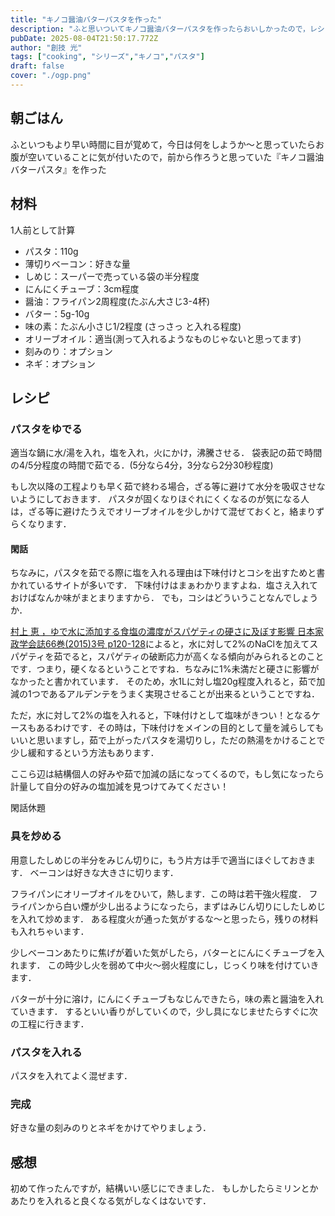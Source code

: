 ```yaml
---
title: "キノコ醤油バターパスタを作った"
description: "ふと思いついてキノコ醤油バターパスタを作ったらおいしかったので，レシピを共有"
pubDate: 2025-08-04T21:50:17.772Z
author: "創技 光"
tags: ["cooking", "シリーズ","キノコ","パスタ"]
draft: false
cover: "./ogp.png"
---
```

 
## 朝ごはん
ふといつもより早い時間に目が覚めて，今日は何をしようか～と思っていたらお腹が空いていることに気が付いたので，前から作ろうと思っていた『キノコ醤油バターパスタ』を作った

## 材料
1人前として計算

- パスタ：110g
- 薄切りベーコン：好きな量
- しめじ：スーパーで売っている袋の半分程度
- にんにくチューブ：3cm程度
- 醤油：フライパン2周程度(たぶん大さじ3-4杯)
- バター：5g-10g
- 味の素：たぶん小さじ1/2程度 (さっさっ と入れる程度)
- オリーブオイル：適当(測って入れるようなものじゃないと思ってます)
- 刻みのり：オプション
- ネギ：オプション

## レシピ
### パスタをゆでる
適当な鍋に水/湯を入れ，塩を入れ，火にかけ，沸騰させる．
袋表記の茹で時間の4/5分程度の時間で茹でる．(5分なら4分，3分なら2分30秒程度)

もし次以降の工程よりも早く茹で終わる場合，ざる等に避けて水分を吸収させないようにしておきます．
パスタが固くなりほぐれにくくなるのが気になる人は，ざる等に避けたうえでオリーブオイルを少しかけて混ぜておくと，絡まりずらくなります．

#### 閑話
ちなみに，パスタを茹でる際に塩を入れる理由は下味付けとコシを出すためと書かれているサイトが多いです．
下味付けはまぁわかりますよね．塩さえ入れておけばなんか味がまとまりますから．
でも，コシはどういうことなんでしょうか．

[村上 恵 ，ゆで水に添加する食塩の濃度がスパゲティの硬さに及ぼす影響  日本家政学会誌66巻(2015)3号 p120-128](https://www.jstage.jst.go.jp/article/jhej/66/3/66_120/_article/-char/ja/)によると，水に対して2%のNaClを加えてスパゲティを茹でると，スパゲティの破断応力が高くなる傾向がみられるとのことです．つまり，硬くなるということですね．ちなみに1%未満だと硬さに影響がなかったと書かれています．
そのため，水1Lに対し塩20g程度入れると，茹で加減の1つであるアルデンテをうまく実現させることが出来るということですね．

ただ，水に対して2%の塩を入れると，下味付けとして塩味がきつい！となるケースもあるわけです．その時は，下味付けをメインの目的として量を減らしてもいいと思いますし，茹で上がったパスタを湯切りし，ただの熱湯をかけることで少し緩和するという方法もあります．

ここら辺は結構個人の好みや茹で加減の話になってくるので，もし気になったら計量して自分の好みの塩加減を見つけてみてください！

閑話休題

### 具を炒める
用意したしめじの半分をみじん切りに，もう片方は手で適当にほぐしておきます．
ベーコンは好きな大きさに切ります．

フライパンにオリーブオイルをひいて，熱します．この時は若干強火程度．
フライパンから白い煙が少し出るようになったら，まずはみじん切りにしたしめじを入れて炒めます．
ある程度火が通った気がするな～と思ったら，残りの材料も入れちゃいます．

少しベーコンあたりに焦げが着いた気がしたら，バターとにんにくチューブを入れます．
この時少し火を弱めて中火～弱火程度にし，じっくり味を付けていきます．

バターが十分に溶け，にんにくチューブもなじんできたら，味の素と醤油を入れていきます．
するといい香りがしていくので，少し具になじませたらすぐに次の工程に行きます．

### パスタを入れる
パスタを入れてよく混ぜます．

### 完成
好きな量の刻みのりとネギをかけてやりましょう．


## 感想
初めて作ったんですが，結構いい感じにできました．
もしかしたらミリンとかあたりを入れると良くなる気がしなくはないです．